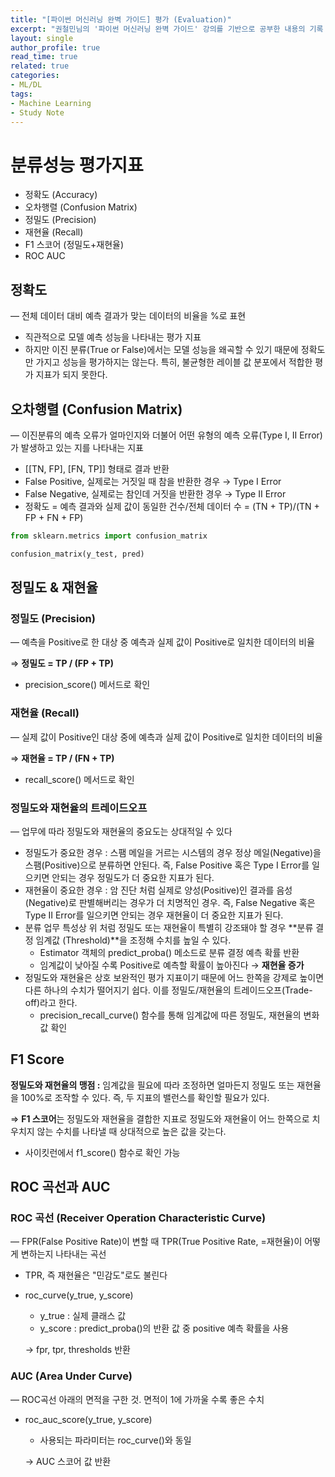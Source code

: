 ```yaml
---
title: "[파이썬 머신러닝 완벽 가이드] 평가 (Evaluation)"
excerpt: "권철민님의 '파이썬 머신러닝 완벽 가이드' 강의를 기반으로 공부한 내용의 기록 - 3장 '평가' 정리"
layout: single
author_profile: true
read_time: true
related: true
categories:
- ML/DL
tags:
- Machine Learning
- Study Note
---
```




# 분류성능 평가지표

- 정확도 (Accuracy)
- 오차행렬 (Confusion Matrix)
- 정밀도 (Precision)
- 재현율 (Recall)
- F1 스코어 (정밀도+재현율)
- ROC AUC

## 정확도

— 전체 데이터 대비 예측 결과가 맞는 데이터의 비율을 %로 표현

- 직관적으로 모델 예측 성능을 나타내는 평가 지표
- 하지만 이진 분류(True or False)에서는 모델 성능을 왜곡할 수 있기 때문에 정확도만 가지고 성능을 평가하지는 않는다. 특히, 불균형한 레이블 값 분포에서 적합한 평가 지표가 되지 못한다.

## 오차행렬 (Confusion Matrix)

— 이진분류의 예측 오류가 얼마인지와 더불어 어떤 유형의 예측 오류(Type I, II Error)가 발생하고 있는 지를 나타내는 지표

- [[TN, FP], [FN, TP]] 형태로 결과 반환
- False Positive, 실제로는 거짓일 때 참을 반환한 경우 → Type I Error
- False Negative, 실제로는 참인데 거짓을 반환한 경우 → Type II Error
- 정확도 = 예측 결과와 실제 값이 동일한 건수/전체 데이터 수 = (TN + TP)/(TN + FP + FN + FP)

```python
from sklearn.metrics import confusion_matrix

confusion_matrix(y_test, pred)
```

## 정밀도 & 재현율

### 정밀도 (Precision)

— 예측을 Positive로 한 대상 중 예측과 실제 값이 Positive로 일치한 데이터의 비율

⇒ **정밀도 = TP / (FP + TP)**

- precision_score() 메서드로 확인

### 재현율 (Recall)

— 실제 값이 Positive인 대상 중에 예측과 실제 값이 Positive로 일치한 데이터의 비율

⇒ **재현율 = TP / (FN + TP)**

- recall_score() 메서드로 확인

### 정밀도와 재현율의 트레이드오프

— 업무에 따라 정밀도와 재현율의 중요도는 상대적일 수 있다

- 정밀도가 중요한 경우 : 스팸 메일을 거르는 시스템의 경우 정상 메일(Negative)을 스팸(Positive)으로 분류하면 안된다. 즉, False Positive 혹은 Type I Error를 일으키면 안되는 경우 정밀도가 더 중요한 지표가 된다.
- 재현율이 중요한 경우 : 암 진단 처럼 실제로 양성(Positive)인 결과를 음성(Negative)로 판별해버리는 경우가 더 치명적인 경우. 즉, False Negative 혹은 Type II Error를 일으키면 안되는 경우 재현율이 더 중요한 지표가 된다.
- 분류 업무 특성상 위 처럼 정밀도 또는 재현율이 특별히 강조돼야 할 경우 **분류 결정 임계값 (Threshold)**을 조정해 수치를 높일 수 있다.
  - Estimator 객체의 predict_proba() 메소드로 분류 결정 예측 확률 반환
  - 임계값이 낮아질 수록 Positive로 예측할 확률이 높아진다 → **재현율 증가**
- 정밀도와 재현율은 상호 보완적인 평가 지표이기 때문에 어느 한쪽을 강제로 높이면 다른 하나의 수치가 떨어지기 쉽다. 이를 정밀도/재현율의 트레이드오프(Trade-off)라고 한다.
  - precision_recall_curve() 함수를 통해 임계값에 따른 정밀도, 재현율의 변화값 확인

## F1 Score

**정밀도와 재현율의 맹점 :** 임계값을 필요에 따라 조정하면 얼마든지 정밀도 또는 재현율을 100%로 조작할 수 있다. 즉, 두 지표의 밸런스를 확인할 필요가 있다.

⇒ **F1 스코어**는 정밀도와 재현율을 결합한 지표로 정밀도와 재현율이 어느 한쪽으로 치우치지 않는 수치를 나타낼 때 상대적으로 높은 값을 갖는다.

- 사이킷런에서 f1_score() 함수로 확인 가능

## ROC 곡선과 AUC

### **ROC 곡선 (Receiver Operation Characteristic Curve)**

— FPR(False Positive Rate)이 변할 때 TPR(True Positive Rate, =재현율)이 어떻게 변하는지 나타내는 곡선

- TPR, 즉 재현율은 "민감도"로도 불린다

- roc_curve(y_true, y_score)

  - y_true : 실제 클래스 값
  - y_score : predict_proba()의 반환 값 중 positive 예측 확률을 사용

  → fpr, tpr, thresholds 반환

### AUC (Area Under Curve)

— ROC곡선 아래의 면적을 구한 것. 면적이 1에 가까울 수록 좋은 수치

- roc_auc_score(y_true, y_score)

  - 사용되는 파라미터는 roc_curve()와 동일

  → AUC 스코어 값 반환
